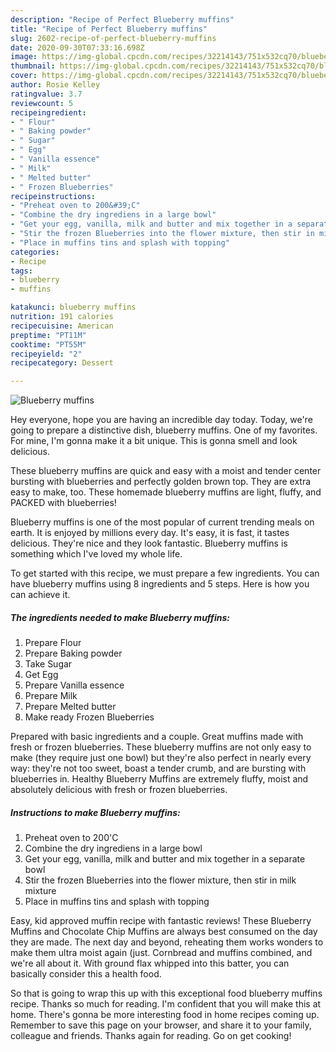 ```yaml
---
description: "Recipe of Perfect Blueberry muffins"
title: "Recipe of Perfect Blueberry muffins"
slug: 2602-recipe-of-perfect-blueberry-muffins
date: 2020-09-30T07:33:16.698Z
image: https://img-global.cpcdn.com/recipes/32214143/751x532cq70/blueberry-muffins-recipe-main-photo.jpg
thumbnail: https://img-global.cpcdn.com/recipes/32214143/751x532cq70/blueberry-muffins-recipe-main-photo.jpg
cover: https://img-global.cpcdn.com/recipes/32214143/751x532cq70/blueberry-muffins-recipe-main-photo.jpg
author: Rosie Kelley
ratingvalue: 3.7
reviewcount: 5
recipeingredient:
- " Flour"
- " Baking powder"
- " Sugar"
- " Egg"
- " Vanilla essence"
- " Milk"
- " Melted butter"
- " Frozen Blueberries"
recipeinstructions:
- "Preheat oven to 200&#39;C"
- "Combine the dry ingrediens in a large bowl"
- "Get your egg, vanilla, milk and butter and mix together in a separate bowl"
- "Stir the frozen Blueberries into the flower mixture, then stir in milk mixture"
- "Place in muffins tins and splash with topping"
categories:
- Recipe
tags:
- blueberry
- muffins

katakunci: blueberry muffins 
nutrition: 191 calories
recipecuisine: American
preptime: "PT11M"
cooktime: "PT55M"
recipeyield: "2"
recipecategory: Dessert

---
```



![Blueberry muffins](https://img-global.cpcdn.com/recipes/32214143/751x532cq70/blueberry-muffins-recipe-main-photo.jpg)

Hey everyone, hope you are having an incredible day today. Today, we're going to prepare a distinctive dish, blueberry muffins. One of my favorites. For mine, I'm gonna make it a bit unique. This is gonna smell and look delicious.

These blueberry muffins are quick and easy with a moist and tender center bursting with blueberries and perfectly golden brown top. They are extra easy to make, too. These homemade blueberry muffins are light, fluffy, and PACKED with blueberries!

Blueberry muffins is one of the most popular of current trending meals on earth. It is enjoyed by millions every day. It's easy, it is fast, it tastes delicious. They're nice and they look fantastic. Blueberry muffins is something which I've loved my whole life.


To get started with this recipe, we must prepare a few ingredients. You can have blueberry muffins using 8 ingredients and 5 steps. Here is how you can achieve it.

<!--inarticleads1-->

##### The ingredients needed to make Blueberry muffins:

1. Prepare  Flour
1. Prepare  Baking powder
1. Take  Sugar
1. Get  Egg
1. Prepare  Vanilla essence
1. Prepare  Milk
1. Prepare  Melted butter
1. Make ready  Frozen Blueberries


Prepared with basic ingredients and a couple. Great muffins made with fresh or frozen blueberries. These blueberry muffins are not only easy to make (they require just one bowl) but they&#39;re also perfect in nearly every way: they&#39;re not too sweet, boast a tender crumb, and are bursting with blueberries in. Healthy Blueberry Muffins are extremely fluffy, moist and absolutely delicious with fresh or frozen blueberries. 

<!--inarticleads2-->

##### Instructions to make Blueberry muffins:

1. Preheat oven to 200&#39;C
1. Combine the dry ingrediens in a large bowl
1. Get your egg, vanilla, milk and butter and mix together in a separate bowl
1. Stir the frozen Blueberries into the flower mixture, then stir in milk mixture
1. Place in muffins tins and splash with topping


Easy, kid approved muffin recipe with fantastic reviews! These Blueberry Muffins and Chocolate Chip Muffins are always best consumed on the day they are made. The next day and beyond, reheating them works wonders to make them ultra moist again (just. Cornbread and muffins combined, and we&#39;re all about it. With ground flax whipped into this batter, you can basically consider this a health food. 

So that is going to wrap this up with this exceptional food blueberry muffins recipe. Thanks so much for reading. I'm confident that you will make this at home. There's gonna be more interesting food in home recipes coming up. Remember to save this page on your browser, and share it to your family, colleague and friends. Thanks again for reading. Go on get cooking!
